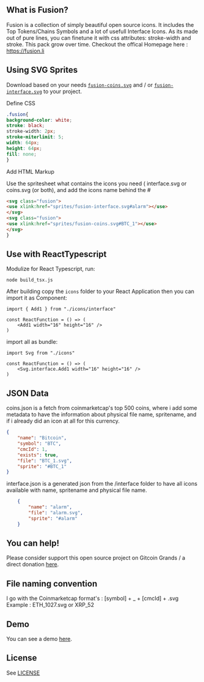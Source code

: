 What is Fusion?
----

Fusion is a collection of simply beautiful open source icons. It includes the Top Tokens/Chains Symbols and a lot of usefull Interface Icons. As its made out of pure lines, you can finetune it with css attributes: stroke-width and stroke. This pack grow over time. Checkout the offical Homepage here : https://fusion.li


Using SVG Sprites
----

Download based on your needs [`fusion-coins.svg`](sprites/fusion-coins.svg) and / or [`fusion-interface.svg`](sprites/fusion-interface.svg) to your project.

Define CSS

```css
.fusion{
background-color: white;
stroke: black;
stroke-width: 2px;
stroke-miterlimit: 5;
width: 64px;
height: 64px;
fill: none;
}
```

Add HTML Markup

Use the spritesheet what contains the icons you need ( interface.svg or coins.svg (or both), and add the icons name behind the #

```html
<svg class="fusion">
<use xlink:href="sprites/fusion-interface.svg#alarm"></use>
</svg>
<svg class="fusion">
<use xlink:href="sprites/fusion-coins.svg#BTC_1"></use>
</svg>
}
```


Use with ReactTypescript
----

Modulize for React Typescript, run:
```
node build_tsx.js
```

After building copy the `icons` folder to your React Application
then you can import it as Component:

```tsx
import { Add1 } from "./icons/interface"

const ReactFunction = () => (
    <Add1 width="16" height="16" />
)
```

import all as bundle:

```tsx
import Svg from "./icons"

const ReactFunction = () => (
    <Svg.interface.Add1 width="16" height="16" />
)
```


JSON Data
----

coins.json is a fetch from coinmarketcap's top 500 coins, where i add some metadata to have the information about physical file name, spritename, and if i already did an icon at all for this currency.


```json
{
	"name": "Bitcoin",
	"symbol": "BTC",
	"cmcId": 1,
	"exists": true, 
	"file": "BTC_1.svg", 
	"sprite": "#BTC_1"
}
```

interface.json is a generated json from the /interface folder to have all icons available with name, spritename and physical file name.


```json
    {
        "name": "alarm",
        "file": "alarm.svg",
        "sprite": "#alarm"
    }
```




You can help!
----

Please consider support this open source project on Gitcoin Grands / a direct donation [here](https://fusion.li/donate).


File naming convention
----

I go with the Coinmarketcap format's : [symbol] + _ + [cmcId] + .svg
Example : ETH_1027.svg or XRP_52



Demo
----

You can see a demo [here](https://fusion.li).



License
----
See [LICENSE](LICENSE)
